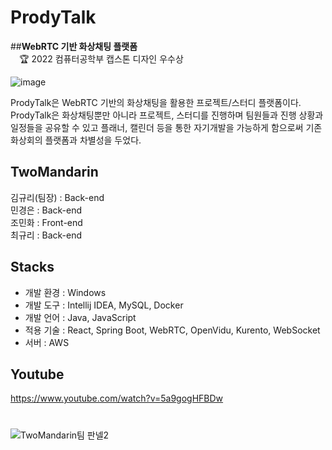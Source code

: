 # ProdyTalk
##**WebRTC 기반 화상채팅 플랫폼** <br>
 🏆 2022 컴퓨터공학부 캡스톤 디자인 우수상
<br>

![image](https://user-images.githubusercontent.com/89003891/178299812-ef86139b-22cf-4a9d-bda7-8e28450ec851.png)

ProdyTalk은 WebRTC 기반의 화상채팅을 활용한 프로젝트/스터디 플랫폼이다. <br>
ProdyTalk은 화상채팅뿐만 아니라 프로젝트, 스터디를 진행하며 팀원들과 진행 상황과 일정들을 공유할 수 있고
플래너, 캘린더 등을 통한 자기개발을 가능하게 함으로써 기존 화상회의 플랫폼과 차별성을 두었다.

## TwoMandarin
김규리(팀장) : Back-end <br>
민경은 : Back-end <br>
조민화 : Front-end <br>
최규리 : Back-end <br>

## Stacks
- 개발 환경 : Windows
- 개발 도구 : Intellij IDEA, MySQL, Docker 
- 개발 언어 : Java, JavaScript
- 적용 기술 : React, Spring Boot, WebRTC, OpenVidu, Kurento, WebSocket
- 서버 : AWS

## Youtube
https://www.youtube.com/watch?v=5a9gogHFBDw
<br>

#
![TwoMandarin팀 판넬2](https://user-images.githubusercontent.com/89003891/178305426-de66f9c4-e3a6-4790-bbff-8b36e33ef336.jpg)
